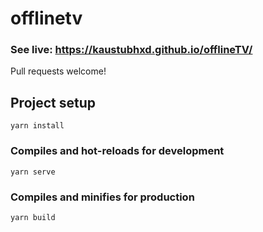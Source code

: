 # offlinetv

### See live: https://kaustubhxd.github.io/offlineTV/

Pull requests welcome!

## Project setup
```
yarn install
```

### Compiles and hot-reloads for development
```
yarn serve
```

### Compiles and minifies for production
```
yarn build
```
